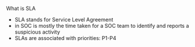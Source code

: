 What is SLA
- SLA stands for Service Level Agreement 
- in SOC is mostly the time taken for a SOC team to identify and reports a suspicious activity
- SLAs are associated with priorities:
P1-P4
